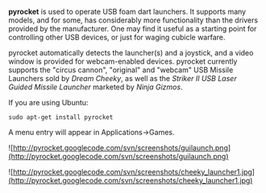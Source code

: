 **pyrocket** is used to operate USB foam dart launchers. It supports many models,
and for some, has considerably more functionality than the drivers provided by
the manufacturer. One may find it useful as a starting point for controlling
other USB devices, or just for waging cubicle warfare.

pyrocket automatically detects the launcher(s) and a joystick, and a video
window is provided for webcam-enabled devices. pyrocket currently supports the
"circus cannon", "original" and "webcam" USB Missile Launchers sold by _Dream
Cheeky_, as well as the _Striker II USB Laser Guided Missile Launcher_ marketed
by _Ninja Gizmos_.

If you are using Ubuntu:
```
sudo apt-get install pyrocket
```
A menu entry will appear in Applications->Games.

![http://pyrocket.googlecode.com/svn/screenshots/guilaunch.png](http://pyrocket.googlecode.com/svn/screenshots/guilaunch.png)

![http://pyrocket.googlecode.com/svn/screenshots/cheeky_launcher1.jpg](http://pyrocket.googlecode.com/svn/screenshots/cheeky_launcher1.jpg)